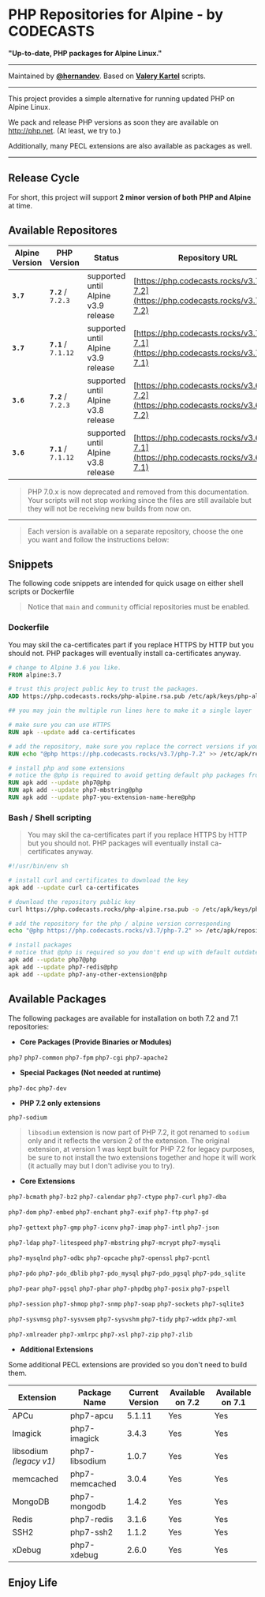 # PHP Repositories for Alpine - by CODECASTS

**"Up-to-date, PHP packages for Alpine Linux."**

---

Maintained by **[@hernandev](https://github.com/hernandev)**. Based on **[Valery Kartel](https://github.com/vakartel)** scripts.

---

This project provides a simple alternative for running updated PHP on Alpine Linux.

We pack and release PHP versions as soon they are available on http://php.net. (At least, we try to.)

Additionally, many PECL extensions are also available as packages as well.

---

## Release Cycle

For short, this project will support **2 minor version of both PHP and Alpine**  at time.

## Available Repositores

| Alpine Version  | PHP Version             | Status                               | Repository URL 
| -               | -                       | -                                    | -
| **`3.7`**       | **`7.2`** / `7.2.3`     | supported until Alpine v3.9 release  | [https://php.codecasts.rocks/v3.7/php-7.2](https://php.codecasts.rocks/v3.7/php-7.2)
| **`3.7`**       | **`7.1`** / `7.1.12`    | supported until Alpine v3.9 release  | [https://php.codecasts.rocks/v3.7/php-7.1](https://php.codecasts.rocks/v3.7/php-7.1) 
| **`3.6`**       | **`7.2`** / `7.2.3`     | supported until Alpine v3.8 release  | [https://php.codecasts.rocks/v3.6/php-7.2](https://php.codecasts.rocks/v3.6/php-7.2)
| **`3.6`**       | **`7.1`** / `7.1.12`    | supported until Alpine v3.8 release  | [https://php.codecasts.rocks/v3.6/php-7.1](https://php.codecasts.rocks/v3.6/php-7.1)

> PHP 7.0.x is now deprecated and removed from this documentation. Your scripts will not stop working since the files are still available but they will not be receiving new builds from now on.

---

> Each version is available on a separate repository, choose the one you want and follow the instructions below:

## Snippets

The following code snippets are intended for quick usage on either shell scripts or Dockerfile

> Notice that `main` and `community` official repositories must be enabled.

### Dockerfile

You may skil the ca-certificates part if you replace HTTPS by HTTP but you should not. PHP packages will eventually install ca-certificates anyway.

```dockerfile
# change to Alpine 3.6 you like.
FROM alpine:3.7

# trust this project public key to trust the packages.
ADD https://php.codecasts.rocks/php-alpine.rsa.pub /etc/apk/keys/php-alpine.rsa.pub

## you may join the multiple run lines here to make it a single layer

# make sure you can use HTTPS
RUN apk --update add ca-certificates

# add the repository, make sure you replace the correct versions if you want.
RUN echo "@php https://php.codecasts.rocks/v3.7/php-7.2" >> /etc/apk/repositories

# install php and some extensions
# notice the @php is required to avoid getting default php packages from alpine instead.
RUN apk add --update php7@php
RUN apk add --update php7-mbstring@php
RUN apk add --update php7-you-extension-name-here@php
```

### Bash / Shell scripting

> You may skil the ca-certificates part if you replace HTTPS by HTTP but you should not. PHP packages will eventually install ca-certificates anyway.


```bash
#!/usr/bin/env sh

# install curl and certificates to download the key
apk add --update curl ca-certificates

# download the repository public key
curl https://php.codecasts.rocks/php-alpine.rsa.pub -o /etc/apk/keys/php-alpine.rsa.pub

# add the repository for the php / alpine version corresponding
echo "@php https://php.codecasts.rocks/v3.7/php-7.2" >> /etc/apk/repositories

# install packages
# notice that @php is required so you don't end up with default outdated php packages from community repository.
apk add --update php7@php
apk add --update php7-redis@php
apk add --update php7-any-other-extension@php

```


## Available Packages

The following packages are available for installation on both 7.2 and 7.1 repositories:

- **Core Packages (Provide Binaries or Modules)**

`php7` `php7-common` `php7-fpm` `php7-cgi` `php7-apache2`

- **Special Packages (Not needed at runtime)**

`php7-doc` `php7-dev`

- **PHP 7.2 only extensions**

`php7-sodium`

> `libsodium` extension is now part of PHP 7.2, it got renamed to `sodium` only and it reflects the version 2 of the extension.
> The original extension, at version 1 was kept built for PHP 7.2 for legacy purposes, be sure to not install the two extensions together and hope it will work (it actually may but I don't adivise you to try). 

- **Core Extensions**


`php7-bcmath` `php7-bz2` `php7-calendar` `php7-ctype` `php7-curl` `php7-dba` 

`php7-dom` `php7-embed` `php7-enchant` `php7-exif` `php7-ftp` `php7-gd` 

`php7-gettext` `php7-gmp` `php7-iconv` `php7-imap` `php7-intl` `php7-json`

`php7-ldap` `php7-litespeed` `php7-mbstring` `php7-mcrypt` `php7-mysqli`

`php7-mysqlnd` `php7-odbc` `php7-opcache` `php7-openssl` `php7-pcntl`

`php7-pdo` `php7-pdo_dblib` `php7-pdo_mysql` `php7-pdo_pgsql` `php7-pdo_sqlite`

`php7-pear` `php7-pgsql` `php7-phar` `php7-phpdbg` `php7-posix` `php7-pspell`

`php7-session` `php7-shmop` `php7-snmp` `php7-soap` `php7-sockets` `php7-sqlite3`

`php7-sysvmsg` `php7-sysvsem` `php7-sysvshm` `php7-tidy` `php7-wddx` `php7-xml` 

`php7-xmlreader` `php7-xmlrpc` `php7-xsl` `php7-zip` `php7-zlib`
  
- **Additional Extensions**

Some additional PECL extensions are provided so you don't need to build them.

| Extension                | Package Name   | Current Version | Available on 7.2 | Available on 7.1 |
|--------------------------|----------------|-----------------|------------------|------------------|
| APCu                     | php7-apcu      | 5.1.11          | Yes              | Yes              |
| Imagick                  | php7-imagick   | 3.4.3           | Yes              | Yes              |
| libsodium _(legacy v1)_  | php7-libsodium | 1.0.7           | Yes              | Yes              |
| memcached                | php7-memcached | 3.0.4           | Yes              | Yes              |
| MongoDB                  | php7-mongodb   | 1.4.2           | Yes              | Yes              |
| Redis                    | php7-redis     | 3.1.6           | Yes              | Yes              |
| SSH2                     | php7-ssh2      | 1.1.2           | Yes              | Yes              |
| xDebug                   | php7-xdebug    | 2.6.0           | Yes              | Yes              |


## Enjoy Life
